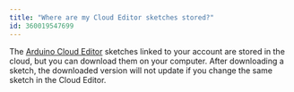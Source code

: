 ```yaml
---
title: "Where are my Cloud Editor sketches stored?"
id: 360019547699
---
```


The [Arduino Cloud Editor](https://app.arduino.cc/sketches) sketches linked to your account are stored in the cloud, but you can download them on your computer. After downloading a sketch, the downloaded version will not update if you change the same sketch in the Cloud Editor.
